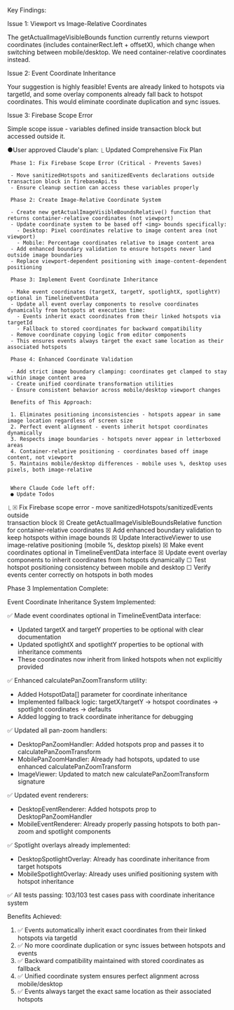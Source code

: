   Key Findings:

  Issue 1: Viewport vs Image-Relative Coordinates

  The getActualImageVisibleBounds function currently returns viewport coordinates (includes containerRect.left + offsetX), which change
  when switching between mobile/desktop. We need container-relative coordinates instead.

  Issue 2: Event Coordinate Inheritance

  Your suggestion is highly feasible! Events are already linked to hotspots via targetId, and some overlay components already fall back to
  hotspot coordinates. This would eliminate coordinate duplication and sync issues.

  Issue 3: Firebase Scope Error

  Simple scope issue - variables defined inside transaction block but accessed outside it.
                                                                                                                           
●User approved Claude's plan:
  ⎿  Updated Comprehensive Fix Plan

     Phase 1: Fix Firebase Scope Error (Critical - Prevents Saves)

     - Move sanitizedHotspots and sanitizedEvents declarations outside transaction block in firebaseApi.ts
     - Ensure cleanup section can access these variables properly

     Phase 2: Create Image-Relative Coordinate System

     - Create new getActualImageVisibleBoundsRelative() function that returns container-relative coordinates (not viewport)
     - Update coordinate system to be based off <img> bounds specifically:
       - Desktop: Pixel coordinates relative to image content area (not viewport)  
       - Mobile: Percentage coordinates relative to image content area
     - Add enhanced boundary validation to ensure hotspots never land outside image boundaries
     - Replace viewport-dependent positioning with image-content-dependent positioning

     Phase 3: Implement Event Coordinate Inheritance

     - Make event coordinates (targetX, targetY, spotlightX, spotlightY) optional in TimelineEventData
     - Update all event overlay components to resolve coordinates dynamically from hotspots at execution time:
       - Events inherit exact coordinates from their linked hotspots via targetId
       - Fallback to stored coordinates for backward compatibility
     - Remove coordinate copying logic from editor components
     - This ensures events always target the exact same location as their associated hotspots

     Phase 4: Enhanced Coordinate Validation

     - Add strict image boundary clamping: coordinates get clamped to stay within image content area
     - Create unified coordinate transformation utilities
     - Ensure consistent behavior across mobile/desktop viewport changes

     Benefits of This Approach:

     1. Eliminates positioning inconsistencies - hotspots appear in same image location regardless of screen size
     2. Perfect event alignment - events inherit hotspot coordinates dynamically  
     3. Respects image boundaries - hotspots never appear in letterboxed areas
     4. Container-relative positioning - coordinates based off image content, not viewport
     5. Maintains mobile/desktop differences - mobile uses %, desktop uses pixels, both image-relative


     Where Claude Code left off:
     ● Update Todos
  ⎿  ☒ Fix Firebase scope error - move sanitizedHotspots/sanitizedEvents outside       
       transaction block
     ☒ Create getActualImageVisibleBoundsRelative function for container-relative 
       coordinates
     ☒ Add enhanced boundary validation to keep hotspots within image bounds
     ☒ Update InteractiveViewer to use image-relative positioning (mobile %, desktop 
       pixels)
     ☒ Make event coordinates optional in TimelineEventData interface
     ☒ Update event overlay components to inherit coordinates from hotspots dynamically
     ☐ Test hotspot positioning consistency between mobile and desktop
     ☐ Verify events center correctly on hotspots in both modes

Phase 3 Implementation Complete:

Event Coordinate Inheritance System Implemented:

✅ Made event coordinates optional in TimelineEventData interface:
- Updated targetX and targetY properties to be optional with clear documentation
- Updated spotlightX and spotlightY properties to be optional with inheritance comments
- These coordinates now inherit from linked hotspots when not explicitly provided

✅ Enhanced calculatePanZoomTransform utility:
- Added HotspotData[] parameter for coordinate inheritance
- Implemented fallback logic: targetX/targetY → hotspot coordinates → spotlight coordinates → defaults
- Added logging to track coordinate inheritance for debugging

✅ Updated all pan-zoom handlers:
- DesktopPanZoomHandler: Added hotspots prop and passes it to calculatePanZoomTransform
- MobilePanZoomHandler: Already had hotspots, updated to use enhanced calculatePanZoomTransform
- ImageViewer: Updated to match new calculatePanZoomTransform signature

✅ Updated event renderers:
- DesktopEventRenderer: Added hotspots prop to DesktopPanZoomHandler
- MobileEventRenderer: Already properly passing hotspots to both pan-zoom and spotlight components

✅ Spotlight overlays already implemented:
- DesktopSpotlightOverlay: Already has coordinate inheritance from target hotspots
- MobileSpotlightOverlay: Already uses unified positioning system with hotspot inheritance

✅ All tests passing: 103/103 test cases pass with coordinate inheritance system

Benefits Achieved:
1. ✅ Events automatically inherit exact coordinates from their linked hotspots via targetId
2. ✅ No more coordinate duplication or sync issues between hotspots and events  
3. ✅ Backward compatibility maintained with stored coordinates as fallback
4. ✅ Unified coordinate system ensures perfect alignment across mobile/desktop
5. ✅ Events always target the exact same location as their associated hotspots